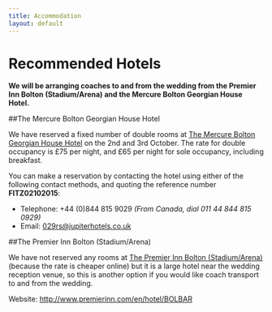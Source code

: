 ```yaml
---
title: Accommodation
layout: default
---
```


# Recommended Hotels

**We will be arranging coaches to and from the wedding from the Premier Inn Bolton (Stadium/Arena) and the Mercure Bolton Georgian House Hotel.**


##The Mercure Bolton Georgian House Hotel

We have reserved a fixed number of double rooms at [The Mercure Bolton Georgian House Hotel](http://www.mercurebolton.co.uk/) on the 2nd and 3rd October. The rate for double occupancy is £75 per night, and £65 per night for sole occupancy, including breakfast. 

You can make a reservation by contacting the hotel using either of the following contact methods, and quoting the reference number **FITZ02102015**:

* Telephone: +44 (0)844 815 9029 *(From Canada, dial 011 44 844 815 0929)*
* Email: 029rs@jupiterhotels.co.uk




##The Premier Inn Bolton (Stadium/Arena)

We have not reserved any rooms at [The Premier Inn Bolton (Stadium/Arena)](http://www.premierinn.com/en/hotel/BOLBAR) (because the rate is cheaper online) but it is a large hotel near the wedding reception venue, so this is another option if you would like coach transport to and from the wedding.

Website: http://www.premierinn.com/en/hotel/BOLBAR





